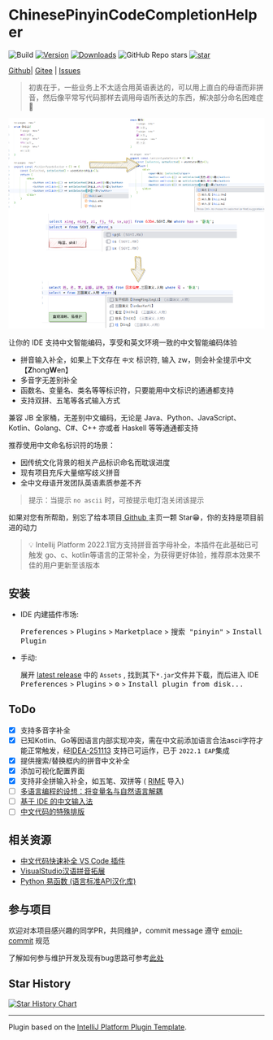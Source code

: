 # ChinesePinyinCodeCompletionHelper

![Build](https://github.com/tuchg/ChinesePinyin-CodeCompletionHelper/workflows/Build/badge.svg)
[![Version](https://img.shields.io/jetbrains/plugin/v/14838.svg)](https://plugins.jetbrains.com/plugin/14838)
[![Downloads](https://img.shields.io/jetbrains/plugin/d/14838.svg)](https://plugins.jetbrains.com/plugin/14838)
![GitHub Repo stars](https://img.shields.io/github/stars/tuchg/ChinesePinyin-CodeCompletionHelper?color=green&logo=github&style=flat)
[![star](https://gitee.com/tuchg/ChinesePinyin-CodeCompletionHelper/badge/star.svg?theme=white)](https://gitee.com/tuchg/ChinesePinyin-CodeCompletionHelper/stargazers)

<!-- Plugin description -->

<a href="https://github.com/tuchg/ChinesePinyin-CodeCompletionHelper">Github</a>|
<a href="https://gitee.com/tuchg/ChinesePinyin-CodeCompletionHelper">Gitee</a>
| <a href="https://github.com/tuchg/ChinesePinyin-CodeCompletionHelper/issues">Issues</a>

<!-- E -->
> 初衷在于，一些业务上不太适合用英语表达的，可以用上直白的母语而非拼音，然后像平常写代码那样去调用母语所表达的东西，解决部分命名困难症🤔
> 

![演示](banner.png)

让你的 IDE 支持中文智能编码，享受和英文环境一致的中文智能编码体验

* 拼音输入补全，如果上下文存在 `中文` 标识符, 输入 zw，则会补全提示中文【**Z**hong**W**en】
* 多音字无差别补全
* 函数名、变量名、类名等等标识符，只要能用中文标识的通通都支持
* 支持双拼、五笔等各式输入方式

兼容 JB 全家桶，无差别中文编码，无论是 Java、Python、JavaScript、Kotlin、Golang、C#、C++ 亦或者 Haskell 等等通通都支持

<p></p>

推荐使用中文命名标识符的场景：

* 因传统文化背景的相关产品标识命名而耽误进度
* 现有项目充斥大量缩写歧义拼音
* 全中文母语开发团队英语素质参差不齐

> 提示：当提示 `no ascii` 时，可按提示电灯泡关闭该提示

如果对您有所帮助，别忘了给本项目<a href="https://github.com/tuchg/ChinesePinyin-CodeCompletionHelper"> Github </a>主页一颗
Star😁，你的支持是项目前进的动力

> 💡 Intellij Platform 2022.1官方支持拼音首字母补全，本插件在此基础已可触发 go、c、kotlin等语言的正常补全，为获得更好体验，推荐原本效果不佳的用户更新至该版本


<!-- Plugin description end -->

## 安装

- IDE 内建插件市场:

  <kbd>Preferences</kbd> > <kbd>Plugins</kbd> > <kbd>Marketplace</kbd> > <kbd>搜索 "pinyin"</kbd> >
  <kbd>Install Plugin</kbd>

- 手动:

  展开 [latest release](https://github.com/tuchg/ChinesePinyin-CodeCompletionHelper/releases/latest) 中的 `Assets` ,
  找到其下`*.jar`文件并下载，而后进入 IDE
  <kbd>Preferences</kbd> > <kbd>Plugins</kbd> > <kbd>⚙️</kbd> > <kbd>Install plugin from disk...</kbd>

## ToDo
- [x] 支持多音字补全
- [x] 已知Kotlin、Go等因语言内部实现冲突，需在中文前添加语言合法ascii字符才能正常触发，经[IDEA-251113](https://github.com/JetBrains/intellij-community/commit/71a587c4b23667bb09d1f1dc830647b133953a9e) 支持已可运作，已于 `2022.1 EAP`集成
- [x] 提供搜索/替换框内的拼音中文补全 
- [x] 添加可视化配置界面
- [x] 支持非全拼输入补全，如五笔、双拼等 ( [RIME](https://github.com/rime) 导入)
- [ ] [多语言编程的设想：将变量名与自然语言解耦](https://www.v2ex.com/t/701390)
- [ ] [基于 IDE 的中文输入法](https://gitee.com/Program-in-Chinese/vscode_Chinese_Input_Assistant/issues/I5YGO3)
- [ ] [中文代码的特殊排版](https://github.com/tuchg/ChinesePinyin-CodeCompletionHelper/issues/67)

## 相关资源

* <a href="https://gitee.com/Program-in-Chinese/vscode_Chinese_Input_Assistant">中文代码快速补全 VS Code 插件</a>
* <a href="https://github.com/stratosblue/ChinesePinyinIntelliSenseExtender">VisualStudio汉语拼音拓展</a>
* <a href="https://github.com/duolabmeng6/pyefun">Python 易函数 (语言标准API汉化库)</a>

## 参与项目

欢迎对本项目感兴趣的同学PR，共同维护，commit message 遵守
[emoji-commit](https://gitmoji.carloscuesta.me/) 规范

了解如何参与维护开发及现有bug思路可参考[此处](doc/Bugs解决思路.md)

## Star History

<a href="https://star-history.com/#tuchg/ChinesePinyin-CodeCompletionHelper&Date">
  <picture>
    <source media="(prefers-color-scheme: dark)" srcset="https://api.star-history.com/svg?repos=tuchg/ChinesePinyin-CodeCompletionHelper&type=Date&theme=dark" />
    <source media="(prefers-color-scheme: light)" srcset="https://api.star-history.com/svg?repos=tuchg/ChinesePinyin-CodeCompletionHelper&type=Date" />
    <img alt="Star History Chart" src="https://api.star-history.com/svg?repos=tuchg/ChinesePinyin-CodeCompletionHelper&type=Date" />
  </picture>
</a>

---
Plugin based on the [IntelliJ Platform Plugin Template][template].

[template]: https://github.com/JetBrains/intellij-platform-plugin-template
